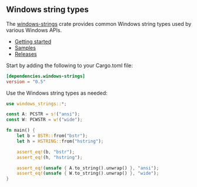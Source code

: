 ## Windows string types

The [windows-strings](https://crates.io/crates/windows-strings) crate provides common Windows string types used by various Windows APIs.

* [Getting started](https://kennykerr.ca/rust-getting-started/)
* [Samples](https://github.com/microsoft/windows-rs/tree/master/crates/samples)
* [Releases](https://github.com/microsoft/windows-rs/releases)

Start by adding the following to your Cargo.toml file:

```toml
[dependencies.windows-strings]
version = "0.5"
```

Use the Windows string types as needed:

```rust
use windows_strings::*;

const A: PCSTR = s!("ansi");
const W: PCWSTR = w!("wide");

fn main() {
    let b = BSTR::from("bstr");
    let h = HSTRING::from("hstring");

    assert_eq!(b, "bstr");
    assert_eq!(h, "hstring");

    assert_eq!(unsafe { A.to_string().unwrap() }, "ansi");
    assert_eq!(unsafe { W.to_string().unwrap() }, "wide");
}
```
